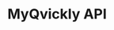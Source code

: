# MyQvickly API

<include from="Snippets-WorkingInformation.md" element-id="snippet-work-hasnt-started" />

